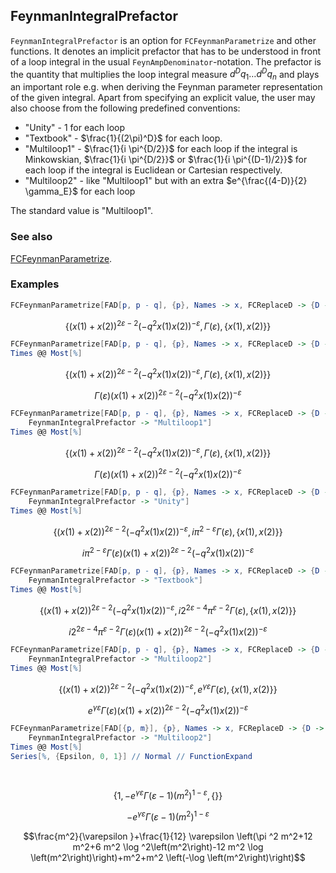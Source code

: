 ## FeynmanIntegralPrefactor

`FeynmanIntegralPrefactor` is an option for `FCFeynmanParametrize` and other functions. It denotes an implicit prefactor that has to be understood in front of a loop integral in the usual `FeynAmpDenominator`-notation. The prefactor is the quantity that multiplies the loop integral measure $d^D q_1 \ldots d^D q_n$ and plays an important role e.g. when deriving the Feynman parameter representation of the given integral. Apart from specifying an explicit value, the user may also choose from the following predefined conventions: 

- "Unity" - 1 for each loop
- "Textbook" - $\frac{1}{(2\pi)^D}$ for each loop.
- "Multiloop1" - $\frac{1}{i \pi^{D/2}}$ for each loop if the integral is Minkowskian, $\frac{1}{i \pi^{D/2}}$ or $\frac{1}{i \pi^{(D-1)/2}}$  for each loop if the integral is Euclidean or Cartesian respectively.
- "Multiloop2" - like "Multiloop1" but with an extra $e^{\frac{(4-D)}{2} \gamma_E}$  for each loop

The standard value is "Multiloop1".

### See also

[FCFeynmanParametrize](FCFeynmanParametrize).

### Examples

```mathematica
FCFeynmanParametrize[FAD[p, p - q], {p}, Names -> x, FCReplaceD -> {D -> 4 - 2 Epsilon}]
```

$$\left\{(x(1)+x(2))^{2 \varepsilon -2} \left(-q^2 x(1) x(2)\right)^{-\varepsilon },\Gamma (\varepsilon ),\{x(1),x(2)\}\right\}$$

```mathematica
FCFeynmanParametrize[FAD[p, p - q], {p}, Names -> x, FCReplaceD -> {D -> 4 - 2 Epsilon}]
Times @@ Most[%]
```

$$\left\{(x(1)+x(2))^{2 \varepsilon -2} \left(-q^2 x(1) x(2)\right)^{-\varepsilon },\Gamma (\varepsilon ),\{x(1),x(2)\}\right\}$$

$$\Gamma (\varepsilon ) (x(1)+x(2))^{2 \varepsilon -2} \left(-q^2 x(1) x(2)\right)^{-\varepsilon }$$

```mathematica
FCFeynmanParametrize[FAD[p, p - q], {p}, Names -> x, FCReplaceD -> {D -> 4 - 2 Epsilon}, 
 	FeynmanIntegralPrefactor -> "Multiloop1"]
Times @@ Most[%]
```

$$\left\{(x(1)+x(2))^{2 \varepsilon -2} \left(-q^2 x(1) x(2)\right)^{-\varepsilon },\Gamma (\varepsilon ),\{x(1),x(2)\}\right\}$$

$$\Gamma (\varepsilon ) (x(1)+x(2))^{2 \varepsilon -2} \left(-q^2 x(1) x(2)\right)^{-\varepsilon }$$

```mathematica
FCFeynmanParametrize[FAD[p, p - q], {p}, Names -> x, FCReplaceD -> {D -> 4 - 2 Epsilon}, 
 	FeynmanIntegralPrefactor -> "Unity"]
Times @@ Most[%]	
```

$$\left\{(x(1)+x(2))^{2 \varepsilon -2} \left(-q^2 x(1) x(2)\right)^{-\varepsilon },i \pi ^{2-\varepsilon } \Gamma (\varepsilon ),\{x(1),x(2)\}\right\}$$

$$i \pi ^{2-\varepsilon } \Gamma (\varepsilon ) (x(1)+x(2))^{2 \varepsilon -2} \left(-q^2 x(1) x(2)\right)^{-\varepsilon }$$

```mathematica
FCFeynmanParametrize[FAD[p, p - q], {p}, Names -> x, FCReplaceD -> {D -> 4 - 2 Epsilon}, 
 	FeynmanIntegralPrefactor -> "Textbook"]
Times @@ Most[%]	
```

$$\left\{(x(1)+x(2))^{2 \varepsilon -2} \left(-q^2 x(1) x(2)\right)^{-\varepsilon },i 2^{2 \varepsilon -4} \pi ^{\varepsilon -2} \Gamma (\varepsilon ),\{x(1),x(2)\}\right\}$$

$$i 2^{2 \varepsilon -4} \pi ^{\varepsilon -2} \Gamma (\varepsilon ) (x(1)+x(2))^{2 \varepsilon -2} \left(-q^2 x(1) x(2)\right)^{-\varepsilon }$$

```mathematica
FCFeynmanParametrize[FAD[p, p - q], {p}, Names -> x, FCReplaceD -> {D -> 4 - 2 Epsilon}, 
 	FeynmanIntegralPrefactor -> "Multiloop2"]
Times @@ Most[%]	
```

$$\left\{(x(1)+x(2))^{2 \varepsilon -2} \left(-q^2 x(1) x(2)\right)^{-\varepsilon },e^{\gamma  \varepsilon } \Gamma (\varepsilon ),\{x(1),x(2)\}\right\}$$

$$e^{\gamma  \varepsilon } \Gamma (\varepsilon ) (x(1)+x(2))^{2 \varepsilon -2} \left(-q^2 x(1) x(2)\right)^{-\varepsilon }$$

```mathematica
FCFeynmanParametrize[FAD[{p, m}], {p}, Names -> x, FCReplaceD -> {D -> 4 - 2 Epsilon}, 
 	FeynmanIntegralPrefactor -> "Multiloop2"]
Times @@ Most[%]	
Series[%, {Epsilon, 0, 1}] // Normal // FunctionExpand 
  
 

```

$$\left\{1,-e^{\gamma  \varepsilon } \Gamma (\varepsilon -1) \left(m^2\right)^{1-\varepsilon },\{\}\right\}$$

$$-e^{\gamma  \varepsilon } \Gamma (\varepsilon -1) \left(m^2\right)^{1-\varepsilon }$$

$$\frac{m^2}{\varepsilon }+\frac{1}{12} \varepsilon  \left(\pi ^2 m^2+12 m^2+6 m^2 \log ^2\left(m^2\right)-12 m^2 \log \left(m^2\right)\right)+m^2+m^2 \left(-\log \left(m^2\right)\right)$$